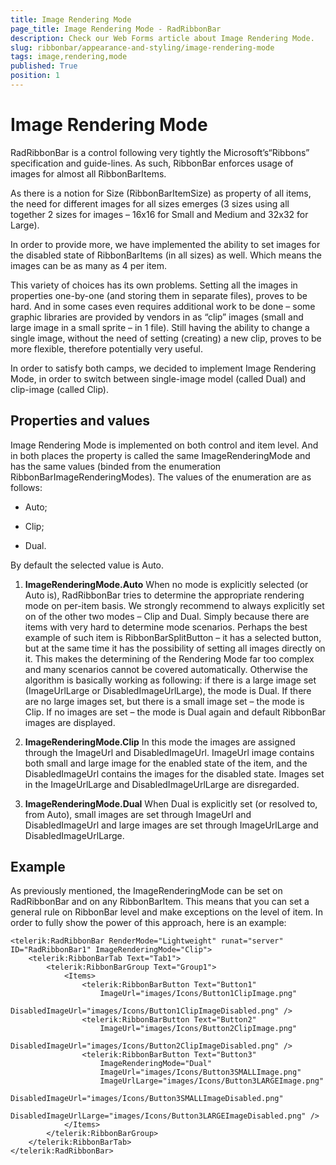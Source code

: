 ```yaml
---
title: Image Rendering Mode
page_title: Image Rendering Mode - RadRibbonBar
description: Check our Web Forms article about Image Rendering Mode.
slug: ribbonbar/appearance-and-styling/image-rendering-mode
tags: image,rendering,mode
published: True
position: 1
---
```


# Image Rendering Mode



RadRibbonBar is a control following very tightly the Microsoft’s“Ribbons” specification and guide-lines. As such, RibbonBar enforces usage of images for almost all RibbonBarItems.

As there is a notion for Size (RibbonBarItemSize) as property of all items, the need for different images for all sizes emerges (3 sizes using all together 2 sizes for images – 16x16 for Small and Medium and 32x32 for Large).

In order to provide more, we have implemented the ability to set images for the disabled state of RibbonBarItems (in all sizes) as well. Which means the images can be as many as 4 per item.

This variety of choices has its own problems. Setting all the images in properties one-by-one (and storing them in separate files), proves to be hard. And in some cases even requires additional work to be done – some graphic libraries are provided by vendors in as “clip” images (small and large image in a small sprite – in 1 file). Still having the ability to change a single image, without the need of setting (creating) a new clip, proves to be more flexible, therefore potentially very useful.

In order to satisfy both camps, we decided to implement Image Rendering Mode, in order to switch between single-image model (called Dual) and clip-image (called Clip).

## Properties and values

Image Rendering Mode is implemented on both control and item level. And in both places the property is called the same ImageRenderingMode and has the same values (binded from the enumeration RibbonBarImageRenderingModes). The values of the enumeration are as follows:

* Auto;

* Clip;

* Dual.

By default the selected value is Auto.

1. **ImageRenderingMode.Auto** When no mode is explicitly selected (or Auto is), RadRibbonBar tries to determine the appropriate rendering mode on per-item basis. We strongly recommend to always explicitly set on of the other two modes – Clip and Dual. Simply because there are items with very hard to determine mode scenarios. Perhaps the best example of such item is RibbonBarSplitButton – it has a selected button, but at the same time it has the possibility of setting all images directly on it. This makes the determining of the Rendering Mode far too complex and many scenarios cannot be covered automatically. Otherwise the algorithm is basically working as following: if there is a large image set (ImageUrlLarge or DisabledImageUrlLarge), the mode is Dual. If there are no large images set, but there is a small image set – the mode is Clip. If no images are set – the mode is Dual again and default RibbonBar images are displayed.

1. **ImageRenderingMode.Clip** In this mode the images are assigned through the ImageUrl and DisabledImageUrl. ImageUrl image contains both small and large image for the enabled state of the item, and the DisabledImageUrl contains the images for the disabled state. Images set in the ImageUrlLarge and DisabledImageUrlLarge are disregarded.

1. **ImageRenderingMode.Dual** When Dual is explicitly set (or resolved to, from Auto), small images are set through ImageUrl and DisabledImageUrl and large images are set through ImageUrlLarge and DisabledImageUrlLarge.

## Example

As previously mentioned, the ImageRenderingMode can be set on RadRibbonBar and on any RibbonBarItem. This means that you can set a general rule on RibbonBar level and make exceptions on the level of item. In order to fully show the power of this approach, here is an example:

````ASPNET
<telerik:RadRibbonBar RenderMode="Lightweight" runat="server" ID="RadRibbonBar1" ImageRenderingMode="Clip">
	<telerik:RibbonBarTab Text="Tab1">
		<telerik:RibbonBarGroup Text="Group1">
			<Items>
				<telerik:RibbonBarButton Text="Button1"
					ImageUrl="images/Icons/Button1ClipImage.png"
					DisabledImageUrl="images/Icons/Button1ClipImageDisabled.png" />
				<telerik:RibbonBarButton Text="Button2"
					ImageUrl="images/Icons/Button2ClipImage.png"
					DisabledImageUrl="images/Icons/Button2ClipImageDisabled.png" />
				<telerik:RibbonBarButton Text="Button3"
					ImageRenderingMode="Dual"
					ImageUrl="images/Icons/Button3SMALLImage.png"
					ImageUrlLarge="images/Icons/Button3LARGEImage.png"
					DisabledImageUrl="images/Icons/Button3SMALLImageDisabled.png"
					DisabledImageUrlLarge="images/Icons/Button3LARGEImageDisabled.png" />
			</Items>
		</telerik:RibbonBarGroup>
	</telerik:RibbonBarTab>
</telerik:RadRibbonBar>
````


